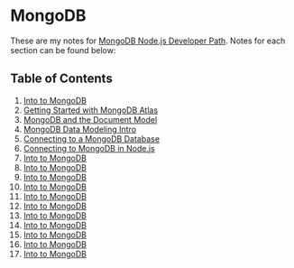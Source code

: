 # MongoDB

These are my notes for [MongoDB Node.js Developer Path](https://learn.mongodb.com/learning-paths/mongodb-nodejs-developer-path). Notes for each section can be found below:

## Table of Contents

1. [Into to MongoDB](sections/section-01.md)
2. [Getting Started with MongoDB Atlas](sections/section-02.md)
3. [MongoDB and the Document Model](sections/section-03.md)
4. [MongoDB Data Modeling Intro](sections/section-04.md)
5. [Connecting to a MongoDB Database]()
6. [Connecting to MongoDB in Node.js]()
7. [Into to MongoDB]()
8. [Into to MongoDB]()
9. [Into to MongoDB]()
10. [Into to MongoDB]()
11. [Into to MongoDB]()
12. [Into to MongoDB]()
13. [Into to MongoDB]()
14. [Into to MongoDB]()
15. [Into to MongoDB]()
16. [Into to MongoDB]()
17. [Into to MongoDB]()
